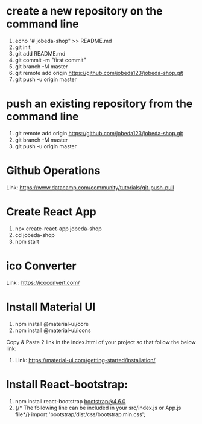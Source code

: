 # create a new repository on the command line
1. echo "# jobeda-shop" >> README.md
2. git init
3. git add README.md
4. git commit -m "first commit"
5. git branch -M master
6. git remote add origin https://github.com/jobeda123/jobeda-shop.git
7. git push -u origin master

# push an existing repository from the command line
1. git remote add origin https://github.com/jobeda123/jobeda-shop.git
2. git branch -M master
3. git push -u origin master


# Github Operations
Link: https://www.datacamp.com/community/tutorials/git-push-pull


# Create React App
1. npx create-react-app jobeda-shop
2. cd jobeda-shop
3. npm start


# ico Converter 
Link : https://icoconvert.com/


# Install Material UI
1. npm install @material-ui/core
2. npm install @material-ui/icons

Copy & Paste 2 link in the index.html of your project so that follow  the below link:
1. Link: https://material-ui.com/getting-started/installation/

# Install React-bootstrap:
1. npm install react-bootstrap bootstrap@4.6.0
2. {/* The following line can be included in your src/index.js or App.js file*/}
        import 'bootstrap/dist/css/bootstrap.min.css';

